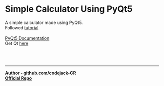 # Simple Calculator Using PyQt5

A simple calculator made using PyQt5.<br>
Followed [tutorial](https://realpython.com/python-pyqt-gui-calculator/) <br><br>
[PyQt5 Documentation](https://www.riverbankcomputing.com/static/Docs/PyQt5/)
<br>Get Qt [here](https://www.qt.io/download)
<br><br><br><br>
___________________________________
**Author - github.com/codejack-CR**<br>
**[Official Repo](github.com/codejack-CR/SimpleCalc)**